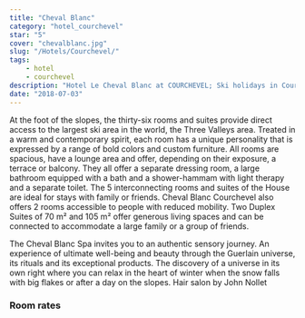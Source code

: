 ```yaml
---
title: "Cheval Blanc"
category: "hotel_courchevel"
star: "5"
cover: "chevalblanc.jpg"
slug: "/Hotels/Courchevel/"
tags:
    - hotel
    - courchevel
description: "Hotel Le Cheval Blanc at COURCHEVEL; Ski holidays in Courchevel in Savoie. In the heart of the French Alps, in the prestigious Alpine Garden, Cheval Blanc has been conceived as an exceptional refuge at the top. "
date: "2018-07-03"
--- 
```

 
<!-- # Description of Le Cheval Blanc: -->
At the foot of the slopes, the thirty-six rooms and suites provide direct access to the largest ski area in the world, the Three Valleys area. Treated in a warm and contemporary spirit, each room has a unique personality that is expressed by a range of bold colors and custom furniture. All rooms are spacious, have a lounge area and offer, depending on their exposure, a terrace or balcony. They all offer a separate dressing room, a large bathroom equipped with a bath and a shower-hammam with light therapy and a separate toilet.
The 5 interconnecting rooms and suites of the House are ideal for stays with family or friends. Cheval Blanc Courchevel also offers 2 rooms accessible to people with reduced mobility.
Two Duplex Suites of 70 m² and 105 m² offer generous living spaces and can be connected to accommodate a large family or a group of friends.

The Cheval Blanc Spa invites you to an authentic sensory journey. An experience of ultimate well-being and beauty through the Guerlain universe, its rituals and its exceptional products. The discovery of a universe in its own right where you can relax in the heart of winter when the snow falls with big flakes or after a day on the slopes.
Hair salon by John Nollet

### Room rates
